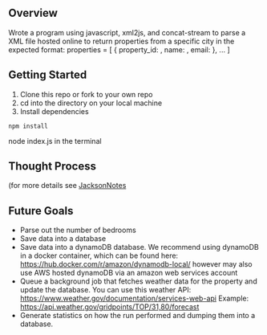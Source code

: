 ## Overview
Wrote a program using javascript, xml2js, and concat-stream to parse a XML file hosted online to return properties from a specific city in the expected format:
properties = [
  {
  property_id: <value>,
  name: <value>,
  email: <value>
  },
  ...
]

## Getting Started

1. Clone this repo or fork to your own repo
2. cd into the directory on your local machine
3. Install dependencies

```
npm install
```
node index.js in the terminal

## Thought Process
(for more details see [JacksonNotes](https://github.com/jaxpham/XMLAddressParser/blob/main/JacksonNotes.MD)

## Future Goals
- Parse out the number of bedrooms
- Save data into a database
- Save data into a dynamoDB database. We recommend using dynamoDB in a docker
container, which can be found here:
https://hub.docker.com/r/amazon/dynamodb-local/ however may also use AWS
  hosted dynamoDB via an amazon web services account
- Queue a background job that fetches weather data for the property and update the
database. You can use this weather API:
https://www.weather.gov/documentation/services-web-api
Example: https://api.weather.gov/gridpoints/TOP/31,80/forecast
- Generate statistics on how the run performed and dumping them into a database.
